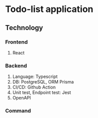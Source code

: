 # Todo-list application

## Technology

### Frontend

1. React

### Backend

1. Language: Typescript
2. DB: PostgreSQL, ORM Prisma
3. CI/CD: Github Action
4. Unit test, Endpoint test: Jest
5. OpenAPI

### Command

